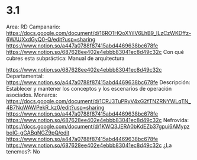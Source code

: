 # 3.1

Area: RD
Campanario: https://docs.google.com/document/d/16RO1HQoXYiIV6LhB9_ILzCzWKDffz-6WAUXxdGyQ0-Q/edit?usp=sharing
https://www.notion.so/a447a0788f87415abd4469638bc678fe 
https://www.notion.so/687628ee402e4ebbb83041ec8d49c32c 
Con qué cubres esta subpráctica: Manual de arquitectura 

https://www.notion.so/687628ee402e4ebbb83041ec8d49c32c 
Departamental: 
https://www.notion.so/a447a0788f87415abd4469638bc678fe 
Descripción: Establecer y mantener los conceptos y los escenarios de operación asociados.
Monarca: https://docs.google.com/document/d/1CRJ3TuPRyV4xG2fTNZRNYWLqTN_4B7NqWAWPekR_kz0/edit?usp=sharing
https://www.notion.so/a447a0788f87415abd4469638bc678fe 
https://www.notion.so/687628ee402e4ebbb83041ec8d49c32c 
Nefrovida: https://docs.google.com/document/d/1KWQ3JERA0bKdEZb37gpui6AMypzboIG-gGABqNGZ9pQ/edit
https://www.notion.so/a447a0788f87415abd4469638bc678fe 
https://www.notion.so/687628ee402e4ebbb83041ec8d49c32c 
¿La tenemos?: No